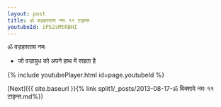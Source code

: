 ```yaml
---
layout: post
title: ॐ वज्रहस्ताय नमः ११ टाइम्स
youtubeId: iP52sMtRBHI
---
```

 
 
 ॐ वज्रहस्ताय नमः  
 
 -  जो वज्रायुध को अपने हाथ में रखता है 
 
  
 
  
 
 
 
 
 
 


{% include youtubePlayer.html id=page.youtubeId %}
 
[Next]({{ site.baseurl }}{% link  split1/_posts/2013-08-17-ॐ बिक्शावे नमः ११ टाइम्स.md%})
 
